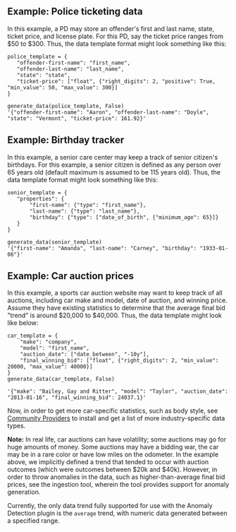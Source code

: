 ## Example: Police ticketing data

In this example, a PD may store an offender's first and last name, state, ticket price, and license plate. For this PD, say the ticket price ranges from $50 to $300. Thus, the data template format might look something like this:

```
police_template = {
   "offender-first-name": "first_name",
   "offender-last-name": "last_name",
   "state": "state",
   "ticket-price": ["float", {"right_digits": 2, "positive": True, "min_value": 50, "max_value": 300}]
}

generate_data(police_template, False)
'{"offender-first-name": "Aaron", "offender-last-name": "Doyle", "state": "Vermont", "ticket-price": 161.92}'
```

## Example: Birthday tracker

In this example, a senior care center may keep a track of senior citizen's birthdays. For this example, a senior citizen is defined as any person over 65 years old (default maximum is assumed to be 115 years old). Thus, the data template format might look something like this:
```
senior_template = {
   "properties": {
       "first-name": {"type": "first_name"},
       "last-name": {"type": "last_name"},
       "birthday": {"type": ["date_of_birth", {"minimum_age": 65}]}
   }
}

generate_data(senior_template)
'{"first-name": "Amanda", "last-name": "Carney", "birthday": "1933-01-06"}'
```

## Example: Car auction prices

In this example, a sports car auction website may want to keep track of all auctions, including car make and model, date of auction, and winning price. Assume they have existing statistics to determine that the average final bid "trend" is around $20,000 to $40,000. Thus, the data template might look like below:
```
car_template = {
    "make": "company",
    "model": "first_name",
    "auction_date": ["date_between", "-10y"],
    "final_winning_bid": ["float", {"right_digits": 2, "min_value": 20000, "max_value": 40000}]
}
generate_data(car_template, False)

'{"make": "Bailey, Gay and Ritter", "model": "Taylor", "auction_date": "2013-01-16", "final_winning_bid": 24037.1}'
```
Now, in order to get more car-specific statistics, such as body style, see [Community Providers](https://faker.readthedocs.io/en/master/communityproviders.html) to install and get a list of more industry-specific data types.

**Note:** In real life, car auctions can have volatility; some auctions may go for huge amounts of money. Some auctions may have a bidding war, the car may be in a rare color or have low miles on the odometer. In the example above, we implicitly defined a trend that tended to occur with auction outcomes (which were outcomes between $20k and $40k). However, in order to throw anomalies in the data, such as higher-than-average final bid prices, see the ingestion tool, wherein the tool provides support for anomaly generation.

Currently, the only data trend fully supported for use with the Anomaly Detection plugin is the `average` trend, with numeric data generated between a specified range.